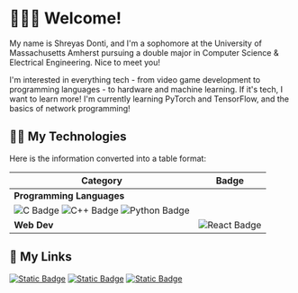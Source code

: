 # 👋👋👋 Welcome! 
My name is Shreyas Donti, and I'm a sophomore at the University of Massachusetts Amherst pursuing a double major in Computer Science & Electrical Engineering. Nice to meet you!

I'm interested in everything tech - from video game development to programming languages - to hardware and machine learning. If it's tech, I want to learn more! I'm currently learning PyTorch and TensorFlow, and the basics of network programming!

## 🧑‍💻 My Technologies
Here is the information converted into a table format:

| Category              | Badge                                                                 |
|-----------------------|-----------------------------------------------------------------------|
| **Programming Languages** | 
![C Badge](https://img.shields.io/badge/C-4276c9?style=for-the-badge&logo=c&logoColor=white) ![C++ Badge](https://img.shields.io/badge/C%2B%2B-4276c9?style=for-the-badge&logo=cplusplus)   ![Python Badge](https://img.shields.io/badge/Python-3776AB?style=for-the-badge&logo=python&logoColor=e3dd22) |
| **Web Dev**           |![React Badge](https://img.shields.io/badge/react-0088CC?style=for-the-badge&logo=react)          | ![Static Badge](https://img.shields.io/badge/django-092E20?style=for-the-badge&logo=django)



## 🔗 My Links
[![Static Badge](https://img.shields.io/badge/linkedin-blue?style=for-the-badge&logo=linkedin)](https://www.linkedin.com/in/shreyasdonti/) 
[![Static Badge](https://img.shields.io/badge/my_blog-black?style=for-the-badge&logo=github)](https://stelleron.github.io/)
[![Static Badge](https://img.shields.io/badge/my_email-white?style=for-the-badge&logo=gmail)
](mailto:shreyasdonti15@gmail.com)

